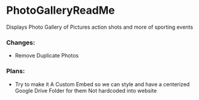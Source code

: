 # PhotoGalleryReadMe

Displays Photo Gallery of Pictures action shots and more of sporting events

### Changes:
- Remove Duplicate Photos

### Plans:
- Try to make it A Custom Embed so we can style and have a centerized Google Drive Folder for them Not hardcoded into website

